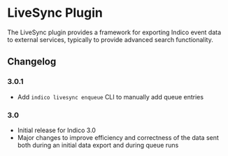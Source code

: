 # LiveSync Plugin

The LiveSync plugin provides a framework for exporting Indico event data to
external services, typically to provide advanced search functionality.

## Changelog

### 3.0.1

- Add `indico livesync enqueue` CLI to manually add queue entries

### 3.0

- Initial release for Indico 3.0
- Major changes to improve efficiency and correctness of the data sent both
  during an initial data export and during queue runs
